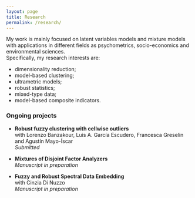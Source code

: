 ```yaml
---
layout: page
title: Research
permalink: /research/
---
```


My work is mainly focused on latent variables models and mixture models with applications in different fields as psychometrics, socio-economics and environmental sciences. \
Specifically, my research interests are:
- dimensionality reduction;
- model-based clustering;
- ultrametric models;
- robust statistics;
- mixed-type data;
- model-based composite indicators.

### Ongoing projects
- **Robust fuzzy clustering with cellwise outliers** \
with Lorenzo Banzakour, Luis A. García Escudero, Francesca Greselin and Agustín Mayo-Íscar \
_Submitted_

- **Mixtures of Disjoint Factor Analyzers** \
_Manuscript in preparation_

- **Fuzzy and Robust Spectral Data Embedding** \
with Cinzia Di Nuzzo \
_Manuscript in preparation_

















